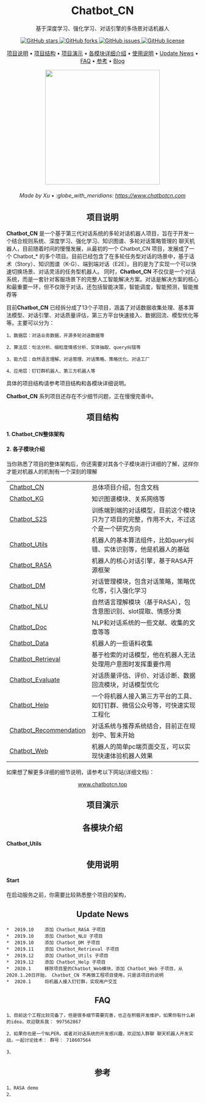 <h1 align="center">Chatbot_CN</h1>

<p align="center">基于深度学习、强化学习、对话引擎的多场景对话机器人</p>

<p align="center">
  <a href="https://github.com/charlesXu86/Chatbot_CN/stargazers">
    <img src="https://img.shields.io/github/stars/charlesXu86/Chatbot_CN.svg?colorA=orange&colorB=orange&logo=github"
         alt="GitHub stars">
  </a>
    
  <a href="https://github.com/charlesXu86/Chatbot_CN/network/members">
      <img src="https://img.shields.io/github/forks/charlesXu86/Chatbot_CN"
           alt="GitHub forks">
    </a>
    
  <a href="https://img.shields.io/github/issues/charlesXu86/Chatbot_CN">
        <img src="https://img.shields.io/github/issues/charlesXu86/Chatbot_CN.svg"
             alt="GitHub issues">
  </a>
  <a href="https://github.com/charlesXu86/Chatbot_CN/blob/master/LICENSE">
        <img src="https://img.shields.io/github/license/charlesXu86/Chatbot_CN.svg"
             alt="GitHub license">
  </a>      
</p>

<p align="center">
  <a href="#highlights">项目说明</a> •
  <a href="#what-is-it">项目结构</a> •
  <a href="#install">项目演示</a> •
  <a href="#getting-started">各模块详细介绍</a> •
  <a href="#server-and-client-api">使用说明</a> •
  <a href="#book-tutorial">Update News</a> •
  <a href="#speech_balloon-faq">FAQ</a> •
  <a href="#zap-benchmark">参考</a> •
  <a href="https://hanxiao.github.io/2019/01/02/Serving-Google-BERT-in-Production-using-Tensorflow-and-ZeroMQ/" target="_blank">Blog</a>
  
</p>

<p align="center">
    <img src="https://github.com/charlesXu86/Chatbot_CN/blob/master/image/chatbot.jpg?raw=true" width="300 height=350">
</p>

<h6 align="center">Made by Xu • :globe_with_meridians: <a href="https://www.chatbotcn.com">https://www.chatbotcn.com</a></h6>


<h2 align="center">项目说明</h2>

**Chatbot_CN** 是一个基于第三代对话系统的多轮对话机器人项目，旨在于开发一个结合规则系统、深度学习、强化学习、知识图谱、多轮对话策略管理的 聊天机器人，目前随着时间的慢慢发展，从最初的一个 Chatbot_CN 项目，发展成了一个 Chatbot_* 的多个项目。目前已经包含了在多轮任务型对话的场景中，基于话术（Story）、知识图谱（K-G）、端到端对话（E2E）。目的是为了实现一个可以快速切换场景、对话灵活的任务型机器人。
同时，**Chatbot_CN** 不仅仅是一个对话系统，而是一套针对客服场景下的完整人工智能解决方案。对话是解决方案的核心和最重要一环，但不仅限于对话，还包括智能决策，智能调度，智能预测，智能推荐等

目前**Chatbot_CN** 已经拆分成了13个子项目，涵盖了对话数据收集处理、基本算法模型、对话引擎、对话质量评估，第三方平台快速接入、数据回流、模型优化等等。主要可以分为：

    1、数据层：对话业务数据，开源多轮对话数据等
    
    2、算法层：句法分析、细粒度情感分析、实体抽取、query纠错等
                                                
    3、能力层：自然语言理解、对话管理、对话策略、策略优化、对话工厂
    
    4、应用层：钉钉群机器人、第三方机器人等
    
具体的项目结构请参考项目结构和各模块详细说明。


**Chatbot_CN** 系列项目还存在不少细节问题，正在慢慢完善中。

<h2 align="center">项目结构</h2>

#### 1. **Chatbot_CN**整体架构


#### 2. 各子模块介绍

<summary>当你熟悉了项目的整体架构后，你还需要对其各个子模块进行详细的了解，这样你才能对机器人的机制有一个深刻的理解</summary>


<table>
<tr><td><a href="https://github.com/charlesXu86/Chatbot_CN">Chatbot_CN</a></td><td>总体项目介绍，包含文档</td></tr>
<tr><td><a href="https://github.com/charlesXu86/Chatbot_KG">Chatbot_KG</a></td><td>知识图谱模块、关系网络等</td></tr>
<tr><td><a href="https://github.com/charlesXu86/Chatbot_S2S">Chatbot_S2S</a></td><td>训练端到端的对话模型，目前这个模块只为了项目的完整，作用不大，不过这个是一个研究方向</td></tr>
<tr><td><a href="https://github.com/charlesXu86/Chatbot_Utils">Chatbot_Utils</a></td><td>机器人的基本算法组件，比如query纠错、实体识别等，他是机器人的基础</td></tr>
<tr><td><a href="https://github.com/charlesXu86/Chatbot_RASA">Chatbot_RASA</a></td><td>机器人的核心对话引擎，基于RASA开源框架</td></tr>
<tr><td><a href="https://github.com/charlesXu86/Chatbot_DM">Chatbot_DM</a></td><td>对话管理模块，包含对话策略，策略优化等，引入强化学习</td></tr>
<tr><td><a href="https://github.com/charlesXu86/Chatbot_NLU">Chatbot_NLU</a></td><td>自然语言理解模块（基于RASA），包含意图识别、slot提取、情感分类</td></tr>
<tr><td><a href="https://github.com/charlesXu86/Chatbot_Doc">Chatbot_Doc</a></td><td>NLP和对话系统的一些文献、收集的文章等等</td></tr>
<tr><td><a href="https://github.com/charlesXu86/Chatbot_Data">Chatbot_Data</a></td><td>机器人的一些语料收集</td></tr>
<tr><td><a href="https://github.com/charlesXu86/Chatbot_Retrieval">Chatbot_Retrieval</a></td><td>基于检索的对话模型，他在机器人无法处理用户意图时发挥重要作用</td></tr>
<tr><td><a href="https://github.com/charlesXu86/Chatbot_Evaluate_">Chatbot_Evaluate</a></td><td>对话质量评估、评价、对话诊断、数据回流模块，对话模型优化</td></tr>
<tr><td><a href="https://github.com/charlesXu86/Chatbot_Help">Chatbot_Help</a></td><td>一个将机器人接入第三方平台的工具、如钉钉群、微信公众号等，可快速实现工程化</td></tr>
<tr><td><a href="https://github.com/charlesXu86/Chatbot_Recommendation">Chatbot_Recommendation</a></td><td>对话系统与推荐系统结合，目前正在规划中、暂未开始</td></tr>
<tr><td><a href="https://github.com/charlesXu86/Chatbot_Web">Chatbot_Web</a></td><td>机器人的简单pc端页面交互，可以实现快速体验机器人效果</td></tr>

</table>

如果想了解更多详细的细节说明，请参考以下网站(详细文档)：

<p align="center"><a href="www.chatbotcn.top">www.chatbotcn.top</a></p>

<h2 align="center">项目演示</h2>

<h2 align="center">各模块介绍</h2>

#### **Chatbot_Utils**

<h2 align="center">使用说明</h2>

#### Start

在启动服务之前，你需要比较熟悉整个项目的架构，

<h2 align="center">Update News</h2>

    *  2019.10    添加 Chatbot_RASA 子项目
    *  2019.10    添加 Chatbot_NLU 子项目
    *  2019.10    添加 Chatbot_DM 子项目
    *  2019.11    添加 Chatbot_Retrieval 子项目
    *  2019.12    添加 Chatbot_Utils 子项目
    *  2019.12    添加 Chatbot_Help 子项目
    *  2020.1     移除项目里的Chatbot_Web模块，添加 Chatbot_Web 子项目，从2020.1.20日开始， Chatbot_CN 不再做工程项目使用，只是该项目的说明
    *  2020.1     将机器人接入钉钉群，实现用户交互

<h2 align="center">FAQ</h2>

    1、目前这个工程比较完备了，但是很多细节需要完善，也正在积极开发维护，如果你有什么新的idea，欢迎联系我： 997562867

    2、如果你也是一个NLPER，或者对对话系统的开发感兴趣，欢迎加入群聊 聊天机器人开发实战，一起讨论技术： 群号： 718607564

    3、

<h2 align="center">参考</h2>
    
    1、RASA demo
    2、
